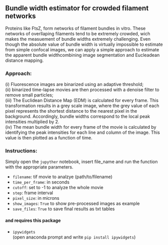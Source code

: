 ## Bundle width estimator for crowded filament networks

Proteins like FtsZ, form networks of filament bundles in vitro. These networks of overllaping filaments tend to be extremely crowded, wich makes the measuement of bundle widths extremely challenging. Even though the absolute value of bundle width is virtually impossible to estimate from simple confocal images, we can apply a simple approach to estimate the apparent bundle widthcombining image segmentation and Eucleadean distance mapping. 

### Approach: <br>
(i) Fluorescence images are binarized using an adaptive threshold; <br>
(ii) binarized time-lapse movies are then processed with a denoise filter to remove small particles; <br>
(iii) The Euclidean Distance Map (EDM) is calculated for every frame. This transformation results in a grey scale image, where the grey value of each pixel represents the shortest distance to the nearest pixel in the background. Accordingly, bundle widths correspond to the local peak intensities multiplied by 2. <br>
(iv) The mean bundle width for every frame of the movie is calculated by identifying the peak intensities for each line and column of the image. This value is then plotted as a function of time. <br>

### Instructions: <br>
Simply open the `jupyther` notebook, insert file_name and run the function with the appropriate parameters.

- `filename`: tif movie to analzye (path/to/filename)
- `time_per_frame`: in seconds
- `cutoff`: set to -1 to analyze the whole movie
- `step`: frame interval
- `pixel_size`: in microns
- `show_images`: `True` to show pre-processed images as example
- `save_files`: `True` to save final results as txt tables

#### and requires this package
- `ipywidgets` <br>
(open anaconda prompt and write `pip install ipywidgets`)      
